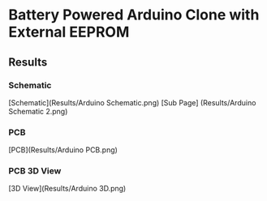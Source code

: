 # Battery Powered Arduino Clone with External EEPROM

## Results
### Schematic
[Schematic](Results/Arduino Schematic.png)
[Sub Page] (Results/Arduino Schematic 2.png)

### PCB 
[PCB](Results/Arduino PCB.png)

### PCB 3D View
[3D View](Results/Arduino 3D.png)
